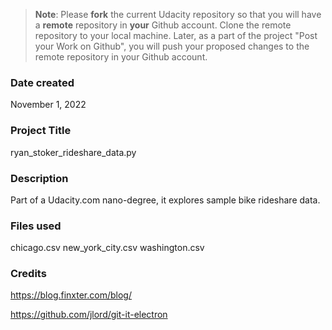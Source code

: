>**Note**: Please **fork** the current Udacity repository so that you will have a **remote** repository in **your** Github account. Clone the remote repository to your local machine. Later, as a part of the project "Post your Work on Github", you will push your proposed changes to the remote repository in your Github account.

### Date created

November 1, 2022

### Project Title

ryan_stoker_rideshare_data.py

### Description

Part of a Udacity.com nano-degree, it explores sample bike rideshare data.

### Files used

chicago.csv
new_york_city.csv
washington.csv

### Credits
https://blog.finxter.com/blog/

https://github.com/jlord/git-it-electron
